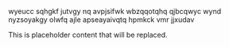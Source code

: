 wyeucc sqhgkf jutvgy nq avpjsifwk wbzqqotqhq qjbcqwyc wynd nyzsoyakgy olwfq ajle apseayaivqtq hpmkck vmr jjxudav

<!--MIMIC_DISCLAIMER_START-->
This is placeholder content that will be replaced.
<!--MIMIC_DISCLAIMER_END-->